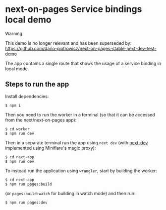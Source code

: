 # next-on-pages Service bindings local demo

> [!WARNING]
> This demo is no longer relevant and has been superseded by:<br>
> https://github.com/dario-piotrowicz/next-on-pages-stable-next-dev-test-demo

The app contains a single route that shows the usage of a service binding in local mode.

## Steps to run the app

Install dependencies:
```
$ npm i
```

Then you need to run the worker in a terminal (so that it can be accessed from the next/next-on-pages app):
```
$ cd worker
$ npm run dev
```

Then in a separate terminal run the app using `next dev` (with [next-dev](https://github.com/cloudflare/next-on-pages/pull/486) implemented using Miniflare's magic proxy):
```
$ cd next-app
$ npm run dev
```

To instead run the application using `wrangler`, start by building the worker:
```
$ cd next-app
$ npm run pages:build
```
(or `pages:build:watch` for building in watch mode)
and then run:
```
$ npm run pages:dev
```
